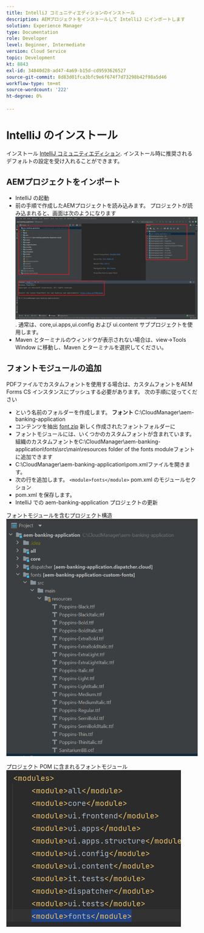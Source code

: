 ```yaml
---
title: IntelliJ コミュニティエディションのインストール
description: AEMプロジェクトをインストールして IntelliJ にインポートします
solution: Experience Manager
type: Documentation
role: Developer
level: Beginner, Intermediate
version: Cloud Service
topic: Development
kt: 8843
exl-id: 34840d28-ad47-4a69-b15d-cd9593626527
source-git-commit: 8d83d01fca3bfc9e6f674f7d73298b42f98a5d46
workflow-type: tm+mt
source-wordcount: '222'
ht-degree: 0%

---
```


# IntelliJ のインストール

インストール [IntelliJ コミュニティエディション](https://www.jetbrains.com/idea/download/#section=windows). インストール時に推奨されるデフォルトの設定を受け入れることができます。

## AEMプロジェクトをインポート

* IntelliJ の起動
* 前の手順で作成したAEMプロジェクトを読み込みます。 プロジェクトが読み込まれると、画面は次のようになります ![aem-banking-app](assets/aem-banking-app.png). 通常は、core,ui.apps,ui.config および ui.content サブプロジェクトを使用します。
* Maven とターミナルのウィンドウが表示されない場合は、view->Tools Window に移動し、Maven とターミナルを選択してください。

## フォントモジュールの追加

PDFファイルでカスタムフォントを使用する場合は、カスタムフォントをAEM Forms CS インスタンスにプッシュする必要があります。 次の手順に従ってください

* という名前のフォルダーを作成します。 **フォント** C:\CloudManager\aem-banking-application
* コンテンツを抽出 [font.zip](assets/fonts.zip) 新しく作成されたフォントフォルダーに
* フォントモジュールには、いくつかのカスタムフォントが含まれています。組織のカスタムフォントをC:\CloudManager\aem-banking-application\fonts\src\main\resources folder of the fonts moduleフォントに追加できます
* C:\CloudManager\aem-banking-application\pom.xmlファイルを開きます。
* 次の行を追加します。  ```<module>fonts</module>``` pom.xml のモジュールセクション
* pom.xml を保存します。
* IntelliJ での aem-banking-application プロジェクトの更新

フォントモジュールを含むプロジェクト構造
![fonts-module](assets/fonts-module.png)

プロジェクト POM に含まれるフォントモジュール
![fonts-pom](assets/fonts-module-pom.png)

